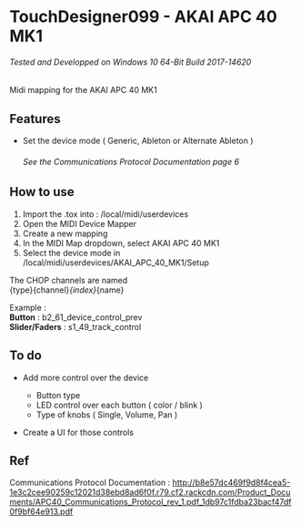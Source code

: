 # TouchDesigner099 - AKAI APC 40 MK1
###### Tested and Developped on Windows 10 64-Bit Build 2017-14620
Midi mapping for the AKAI APC 40 MK1

## Features
- Set the device mode ( Generic, Ableton or Alternate Ableton )
     ###### See the Communications Protocol Documentation page 6
 

## How to use
1. Import the .tox into : /local/midi/userdevices
2. Open the MIDI Device Mapper
3. Create a new mapping
4. In the MIDI Map dropdown, select AKAI APC 40 MK1
5. Select the device mode in /local/midi/userdevices/AKAI_APC_40_MK1/Setup

The CHOP channels are named<br/>
{type}{channel}_{index}_{name}

Example :<br/>
**Button**         : b2_61_device_control_prev<br/>
**Slider/Faders**  : s1_49_track_control<br/>

## To do
- Add more control over the device 
  - Button type
  - LED control over each button ( color / blink )
  - Type of knobs ( Single, Volume, Pan ) 
  
- Create a UI for those controls

## Ref
Communications Protocol Documentation :
http://b8e57dc469f9d8f4cea5-1e3c2cee90259c12021d38ebd8ad6f0f.r79.cf2.rackcdn.com/Product_Documents/APC40_Communications_Protocol_rev_1.pdf_1db97c1fdba23bacf47df0f9bf64e913.pdf
